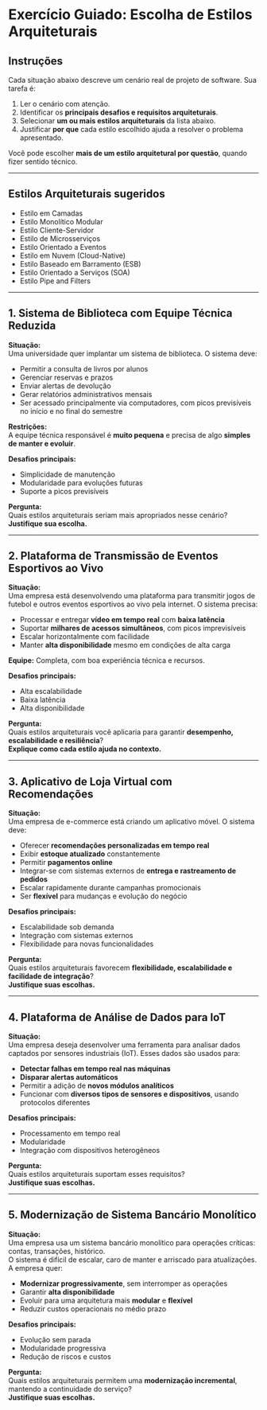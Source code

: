 # Exercício Guiado: Escolha de Estilos Arquiteturais

## Instruções

Cada situação abaixo descreve um cenário real de projeto de software. Sua tarefa é:

1. Ler o cenário com atenção.
2. Identificar os **principais desafios e requisitos arquiteturais**.
3. Selecionar **um ou mais estilos arquiteturais** da lista abaixo.
4. Justificar **por que** cada estilo escolhido ajuda a resolver o problema apresentado.

Você pode escolher **mais de um estilo arquitetural por questão**, quando fizer sentido técnico.

---

## Estilos Arquiteturais sugeridos

- Estilo em Camadas  
- Estilo Monolítico Modular  
- Estilo Cliente-Servidor  
- Estilo de Microsserviços  
- Estilo Orientado a Eventos  
- Estilo em Nuvem (Cloud-Native)  
- Estilo Baseado em Barramento (ESB)  
- Estilo Orientado a Serviços (SOA)  
- Estilo Pipe and Filters  

---

## 1. Sistema de Biblioteca com Equipe Técnica Reduzida

**Situação:**  
Uma universidade quer implantar um sistema de biblioteca. O sistema deve:

- Permitir a consulta de livros por alunos  
- Gerenciar reservas e prazos  
- Enviar alertas de devolução  
- Gerar relatórios administrativos mensais  
- Ser acessado principalmente via computadores, com picos previsíveis no início e no final do semestre  

**Restrições:**  
A equipe técnica responsável é **muito pequena** e precisa de algo **simples de manter e evoluir**.

**Desafios principais:**

- Simplicidade de manutenção
- Modularidade para evoluções futuras
- Suporte a picos previsíveis

**Pergunta:**  
Quais estilos arquiteturais seriam mais apropriados nesse cenário?  
**Justifique sua escolha.**

---

## 2. Plataforma de Transmissão de Eventos Esportivos ao Vivo

**Situação:**  
Uma empresa está desenvolvendo uma plataforma para transmitir jogos de futebol e outros eventos esportivos ao vivo pela internet. O sistema precisa:

- Processar e entregar **vídeo em tempo real** com **baixa latência**  
- Suportar **milhares de acessos simultâneos**, com picos imprevisíveis  
- Escalar horizontalmente com facilidade  
- Manter **alta disponibilidade** mesmo em condições de alta carga  

**Equipe:** Completa, com boa experiência técnica e recursos.

**Desafios principais:**

- Alta escalabilidade
- Baixa latência
- Alta disponibilidade

**Pergunta:**  
Quais estilos arquiteturais você aplicaria para garantir **desempenho, escalabilidade e resiliência**?  
**Explique como cada estilo ajuda no contexto.**

---

## 3. Aplicativo de Loja Virtual com Recomendações

**Situação:**  
Uma empresa de e-commerce está criando um aplicativo móvel. O sistema deve:

- Oferecer **recomendações personalizadas em tempo real**  
- Exibir **estoque atualizado** constantemente  
- Permitir **pagamentos online**  
- Integrar-se com sistemas externos de **entrega e rastreamento de pedidos**  
- Escalar rapidamente durante campanhas promocionais  
- Ser **flexível** para mudanças e evolução do negócio

**Desafios principais:**

- Escalabilidade sob demanda
- Integração com sistemas externos
- Flexibilidade para novas funcionalidades

**Pergunta:**  
Quais estilos arquiteturais favorecem **flexibilidade, escalabilidade e facilidade de integração**?  
**Justifique suas escolhas.**

---

## 4. Plataforma de Análise de Dados para IoT

**Situação:**  
Uma empresa deseja desenvolver uma ferramenta para analisar dados captados por sensores industriais (IoT). Esses dados são usados para:

- **Detectar falhas em tempo real nas máquinas**  
- **Disparar alertas automáticos**  
- Permitir a adição de **novos módulos analíticos**  
- Funcionar com **diversos tipos de sensores e dispositivos**, usando protocolos diferentes

**Desafios principais:**

- Processamento em tempo real  
- Modularidade  
- Integração com dispositivos heterogêneos

**Pergunta:**  
Quais estilos arquiteturais suportam esses requisitos?  
**Justifique suas escolhas.**

---

## 5. Modernização de Sistema Bancário Monolítico

**Situação:**  
Uma empresa usa um sistema bancário monolítico para operações críticas: contas, transações, histórico.  
O sistema é difícil de escalar, caro de manter e arriscado para atualizações. A empresa quer:

- **Modernizar progressivamente**, sem interromper as operações  
- Garantir **alta disponibilidade**  
- Evoluir para uma arquitetura mais **modular** e **flexível**  
- Reduzir custos operacionais no médio prazo

**Desafios principais:**

- Evolução sem parada  
- Modularidade progressiva  
- Redução de riscos e custos

**Pergunta:**  
Quais estilos arquiteturais permitem uma **modernização incremental**, mantendo a continuidade do serviço?  
**Justifique suas escolhas.**
